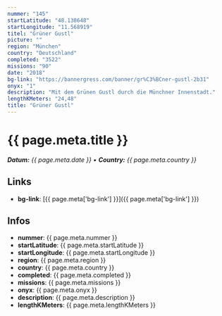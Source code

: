 ```yaml
---
nummer: "145"
startLatitude: "48.138648"
startLongitude: "11.568919"
titel: "Grüner Gustl"
picture: ""
region: "München"
country: "Deutschland"
completed: "3522"
missions: "90"
date: "2018"
bg-link: "https://bannergress.com/banner/gr%C3%BCner-gustl-2b31"
onyx: "1"
description: "Mit dem Grünen Gustl durch die Münchner Innenstadt."
lengthKMeters: "24,48"
title: "Grüner Gustl"
---
```


# {{ page.meta.title }}
_**Datum:** {{ page.meta.date }} • **Country:** {{ page.meta.country }}_

## Links
- **bg-link**: [{{ page.meta['bg-link'] }}]({{ page.meta['bg-link'] }})

## Infos
- **nummer**: {{ page.meta.nummer }}
- **startLatitude**: {{ page.meta.startLatitude }}
- **startLongitude**: {{ page.meta.startLongitude }}
- **region**: {{ page.meta.region }}
- **country**: {{ page.meta.country }}
- **completed**: {{ page.meta.completed }}
- **missions**: {{ page.meta.missions }}
- **onyx**: {{ page.meta.onyx }}
- **description**: {{ page.meta.description }}
- **lengthKMeters**: {{ page.meta.lengthKMeters }}

